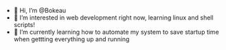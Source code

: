 - 👋 Hi, I’m @Bokeau
- 👀 I’m interested in web development right now, learning linux and shell scripts!
- 🌱 I’m currently learning how to automate my system to save startup time when gettting everything up and running

<!---
Bokeau/Bokeau is a ✨ special ✨ repository because its `README.md` (this file) appears on your GitHub profile.
You can click the Preview link to take a look at your changes.
--->
